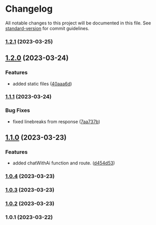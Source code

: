 # Changelog

All notable changes to this project will be documented in this file. See [standard-version](https://github.com/conventional-changelog/standard-version) for commit guidelines.

### [1.2.1](https://github.com/actuallyzefe/aiChat/compare/v1.2.0...v1.2.1) (2023-03-25)

## [1.2.0](https://github.com/actuallyzefe/aiChat/compare/v1.1.1...v1.2.0) (2023-03-24)


### Features

* added static files ([40aaa6d](https://github.com/actuallyzefe/aiChat/commit/40aaa6d4dd2424dd2e1e84aab559a50b970adf22))

### [1.1.1](https://github.com/actuallyzefe/aiChat/compare/v1.1.0...v1.1.1) (2023-03-24)


### Bug Fixes

* fixed linebreaks from response ([7aa737b](https://github.com/actuallyzefe/aiChat/commit/7aa737b4391df56d89d93e2826e35503b2c25438))

## [1.1.0](https://github.com/actuallyzefe/aiChat/compare/v1.0.4...v1.1.0) (2023-03-23)


### Features

* added chatWithAi function and route. ([d454d53](https://github.com/actuallyzefe/aiChat/commit/d454d53f3ad372e4b0c9c503a538d6288e1a3e55))

### [1.0.4](https://github.com/actuallyzefe/aiChat/compare/v1.0.3...v1.0.4) (2023-03-23)

### [1.0.3](https://github.com/actuallyzefe/aiChat/compare/v1.0.2...v1.0.3) (2023-03-23)

### [1.0.2](https://github.com/actuallyzefe/aiChat/compare/v1.0.1...v1.0.2) (2023-03-23)

### 1.0.1 (2023-03-22)
